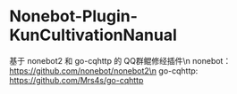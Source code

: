 # Nonebot-Plugin-KunCultivationNanual
基于 nonebot2 和 go-cqhttp 的 QQ群鲲修经插件\n
nonebot：https://github.com/nonebot/nonebot2\n
go-cqhttp: https://github.com/Mrs4s/go-cqhttp
